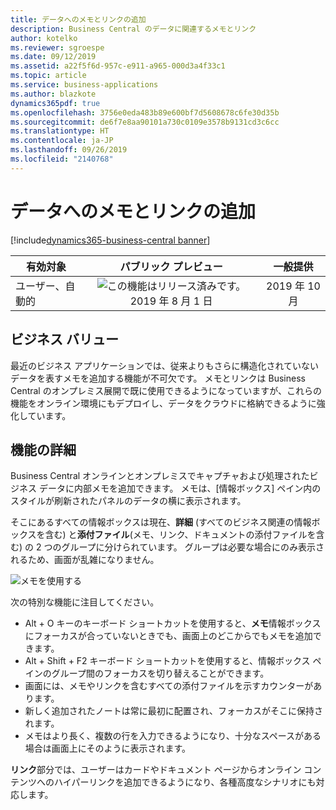 ```yaml
---
title: データへのメモとリンクの追加
description: Business Central のデータに関連するメモとリンク
author: kotelko
ms.reviewer: sgroespe
ms.date: 09/12/2019
ms.assetid: a22f5f6d-957c-e911-a965-000d3a4f33c1
ms.topic: article
ms.service: business-applications
ms.author: blazkote
dynamics365pdf: true
ms.openlocfilehash: 3756e0eda483b89e600bf7d5608678c6fe30d35b
ms.sourcegitcommit: de6f7e8aa90101a730c0109e3578b9131cd3c6cc
ms.translationtype: HT
ms.contentlocale: ja-JP
ms.lasthandoff: 09/26/2019
ms.locfileid: "2140768"
---
```

# <a name="add-notes-and-links-to-data"></a>データへのメモとリンクの追加
[!include[dynamics365-business-central banner](../includes/dynamics365-business-central.md)]

| 有効対象    |  パブリック プレビュー | 一般提供 | 
| ---------- | :----------: |:----------: |
|ユーザー、自動的|![この機能はリリース済みです。](/dynamics365-release-plan/media/green-checkmark.png "この機能はリリース済みです。") 2019 年 8 月 1 日| 2019 年 10 月|


## <a name="business-value"></a>ビジネス バリュー
<!-- bv start -->
最近のビジネス アプリケーションでは、従来よりもさらに構造化されていないデータを表すメモを追加する機能が不可欠です。 メモとリンクは Business Central のオンプレミス展開で既に使用できるようになっていますが、これらの機能をオンライン環境にもデプロイし、データをクラウドに格納できるように強化しています。
<!-- bv end -->



## <a name="feature-details"></a>機能の詳細
<!--feature detail start -->
Business Central オンラインとオンプレミスでキャプチャおよび処理されたビジネス データに内部メモを追加できます。 メモは、[情報ボックス] ペイン内のスタイルが刷新されたパネルのデータの横に表示されます。

そこにあるすべての情報ボックスは現在、**詳細** (すべてのビジネス関連の情報ボックスを含む) と**添付ファイル**(メモ、リンク、ドキュメントの添付ファイルを含む) の 2 つのグループに分けられています。 グループは必要な場合にのみ表示されるため、画面が乱雑になりません。

![メモを使用する](media/notes.png "メモを使用する")

次の特別な機能に注目してください。

- Alt + O キーのキーボード ショートカットを使用すると、**メモ**情報ボックスにフォーカスが合っていないときでも、画面上のどこからでもメモを追加できます。
- Alt + Shift + F2 キーボード ショートカットを使用すると、情報ボックス ペインのグループ間のフォーカスを切り替えることができます。
- 画面には、メモやリンクを含むすべての添付ファイルを示すカウンターがあります。
- 新しく追加されたノートは常に最初に配置され、フォーカスがそこに保持されます。
- メモはより長く、複数の行を入力できるようになり、十分なスペースがある場合は画面上にそのように表示されます。

**リンク**部分では、ユーザーはカードやドキュメント ページからオンライン コンテンツへのハイパーリンクを追加できるようになり、各種高度なシナリオにも対応します。
<!--feature detail end -->











